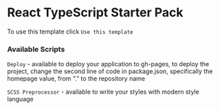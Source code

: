 # React TypeScript Starter Pack

To use this template click `Use this template`

### Available Scripts

`Deploy` - available to deploy your application to gh-pages, to deploy the project, change the second line of code in package.json, specifically the homepage value, from "." to the repository name

`SCSS Preprocessor` - available to write your styles with modern style language


